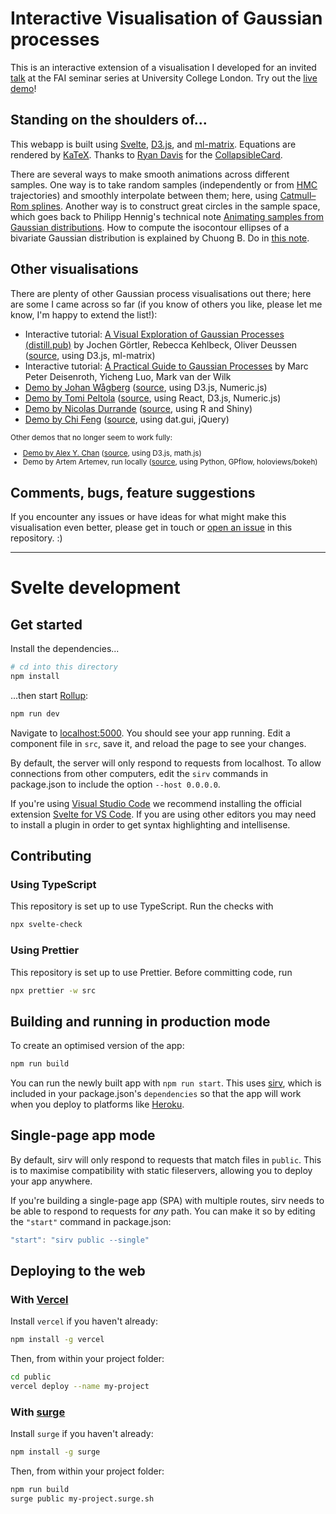 # Interactive Visualisation of Gaussian processes

This is an interactive extension of a visualisation I developed for an invited [talk](https://www.youtube.com/watch?v=uq8VxqeHPj8) at the FAI seminar series at University College London. Try out the [live demo](http://infinitecuriosity.org/vizgp)!

## Standing on the shoulders of...

This webapp is built using [Svelte](https://svelte.dev/), [D3.js](https://d3js.org/), and [ml-matrix](https://github.com/mljs/matrix). Equations are rendered by [KaTeX](https://katex.org/). Thanks to [Ryan Davis](https://rdavis.io/articles/svelte_collapsible_card_component/) for the [CollapsibleCard](https://github.com/rsdavis/svelte-collapsible).

There are several ways to make smooth animations across different samples.
One way is to take random samples (independently or from [HMC](https://arxiv.org/abs/1206.1901) trajectories) and smoothly interpolate between them; here, using  [Catmull–Rom splines](https://en.wikipedia.org/wiki/Centripetal_Catmull%E2%80%93Rom_spline).
Another way is to construct great circles in the sample space, which goes back to Philipp Hennig's technical note [Animating samples from Gaussian distributions](http://mlss.tuebingen.mpg.de/2013/Hennig_2013_Animating_Samples_from_Gaussian_Distributions.pdf).
How to compute the isocontour ellipses of a bivariate Gaussian distribution is explained by Chuong B. Do in [this note](http://cs229.stanford.edu/section/gaussians.pdf).

## Other visualisations

There are plenty of other Gaussian process visualisations out there; here are some I came across so far (if you know of others you like, please let me know, I'm happy to extend the list!):

* Interactive tutorial: [A Visual Exploration of Gaussian Processes (distill.pub)](https://distill.pub/2019/visual-exploration-gaussian-processes/) by Jochen G&ouml;rtler, Rebecca Kehlbeck, Oliver Deussen ([source](https://github.com/distillpub/post%2d-visual-exploration-gaussian-processes), using D3.js, ml-matrix)
* Interactive tutorial: [A Practical Guide to Gaussian Processes](http://tinyurl.com/guide2gp) by Marc Peter Deisenroth, Yicheng Luo, Mark van der Wilk
* [Demo by Johan W&aring;gberg](http://smlbook.org/GP/) ([source](https://github.com/uu-sml/sml-book-page/tree/master/GP), using D3.js, Numeric.js)
* [Demo by Tomi Peltola](http://www.tmpl.fi/gp/) ([source](https://github.com/to-mi/gp-demo-js), using React, D3.js, Numeric.js)
* [Demo by Nicolas Durrande](https://durrande.shinyapps.io/gp_playground/) ([source](https://github.com/NicolasDurrande/shinyApps/tree/master/GP_playground), using R and Shiny)
* [Demo by Chi Feng](https://chi-feng.github.io/gp-demo/) ([source](https://github.com/chi-feng/gp-demo), using dat.gui, jQuery)

<small>
Other demos that no longer seem to work fully:

* [Demo by Alex Y. Chan](https://gaussianprocess.herokuapp.com/) ([source](https://github.com/aybchan/gaussianprocess), using D3.js, math.js)
* Demo by Artem Artemev, run locally ([source](https://github.com/awav/interactive-gp), using Python, GPflow, holoviews/bokeh)
</small>

## Comments, bugs, feature suggestions

If you encounter any issues or have ideas for what might make this visualisation even better, please get in touch or [open an issue](https://github.com/st--/interactive-gp-visualization/issues/new) in this repository. :)

---

# Svelte development

## Get started

Install the dependencies...

```bash
# cd into this directory
npm install
```

...then start [Rollup](https://rollupjs.org):

```bash
npm run dev
```

Navigate to [localhost:5000](http://localhost:5000). You should see your app running. Edit a component file in `src`, save it, and reload the page to see your changes.

By default, the server will only respond to requests from localhost. To allow connections from other computers, edit the `sirv` commands in package.json to include the option `--host 0.0.0.0`.

If you're using [Visual Studio Code](https://code.visualstudio.com/) we recommend installing the official extension [Svelte for VS Code](https://marketplace.visualstudio.com/items?itemName=svelte.svelte-vscode). If you are using other editors you may need to install a plugin in order to get syntax highlighting and intellisense.

## Contributing

### Using TypeScript

This repository is set up to use TypeScript.
Run the checks with
```bash
npx svelte-check
```

### Using Prettier

This repository is set up to use Prettier.
Before committing code, run
```bash
npx prettier -w src
```

## Building and running in production mode

To create an optimised version of the app:

```bash
npm run build
```

You can run the newly built app with `npm run start`. This uses [sirv](https://github.com/lukeed/sirv), which is included in your package.json's `dependencies` so that the app will work when you deploy to platforms like [Heroku](https://heroku.com).


## Single-page app mode

By default, sirv will only respond to requests that match files in `public`. This is to maximise compatibility with static fileservers, allowing you to deploy your app anywhere.

If you're building a single-page app (SPA) with multiple routes, sirv needs to be able to respond to requests for *any* path. You can make it so by editing the `"start"` command in package.json:

```js
"start": "sirv public --single"
```

## Deploying to the web

### With [Vercel](https://vercel.com)

Install `vercel` if you haven't already:

```bash
npm install -g vercel
```

Then, from within your project folder:

```bash
cd public
vercel deploy --name my-project
```

### With [surge](https://surge.sh/)

Install `surge` if you haven't already:

```bash
npm install -g surge
```

Then, from within your project folder:

```bash
npm run build
surge public my-project.surge.sh
```
